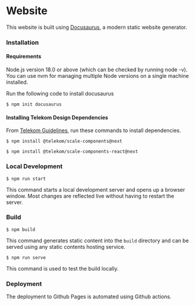 # Website

This website is built using [Docusaurus](https://docusaurus.io/), a modern static website generator.

### Installation

#### Requirements
Node.js version 18.0 or above (which can be checked by running node -v). You can use nvm for managing multiple Node versions on a single machine installed.

Run the following code to install docusaurus

```
$ npm init docusaurus

```
#### Installing Telekom Design Dependencies

From  [Telekom Guidelines](https://telekom.github.io/scale/?path=/docs/setup-info-getting-started-for-developers--page), run these commands to install dependencies.

```
$ npm install @telekom/scale-components@next
```

```
$ npm install @telekom/scale-components-react@next
```

### Local Development

```
$ npm run start
```

This command starts a local development server and opens up a browser window. Most changes are reflected live without having to restart the server.

### Build

```
$ npm build
```

This command generates static content into the `build` directory and can be served using any static contents hosting service.

```
$ npm run serve
```

This command is used to test the build locally.

### Deployment

The deployment to Github Pages is automated using Github actions.
